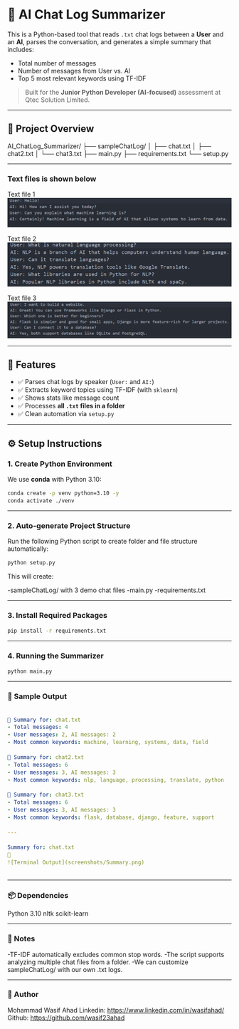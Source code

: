 # 🧠 AI Chat Log Summarizer

This is a Python-based tool that reads `.txt` chat logs between a **User** and an **AI**, parses the conversation, and generates a simple summary that includes:

- Total number of messages
- Number of messages from User vs. AI
- Top 5 most relevant keywords using TF-IDF

> Built for the **Junior Python Developer (AI-focused)** assessment at Qtec Solution Limited.

---

## 📁 Project Overview

AI_ChatLog_Summarizer/
├── sampleChatLog/
│ ├── chat.txt
│ ├── chat2.txt
│ └── chat3.txt
├── main.py
├── requirements.txt
└── setup.py

---
### Text files is shown below
Text file 1
![Alt Text](screenshots/chat.txt.png)

Text file 2
![Alt Text](screenshots/chat2.txt.png)

Text file 3
![Alt Text](screenshots/chat3.txt.png)

---

## 🚀 Features

- ✅ Parses chat logs by speaker (`User:` and `AI:`)
- ✅ Extracts keyword topics using TF-IDF (with `sklearn`)
- ✅ Shows stats like message count
- ✅ Processes **all `.txt` files in a folder**
- ✅ Clean automation via `setup.py`

---

## ⚙️ Setup Instructions

### 1️. Create Python Environment
We use **conda** with Python 3.10:

```bash
conda create -p venv python=3.10 -y
conda activate ./venv
```

---

### 2️. Auto-generate Project Structure
Run the following Python script to create folder and file structure automatically:
```bash
python setup.py

```
This will create:

-sampleChatLog/ with 3 demo chat files
-main.py
-requirements.txt

---

### 3. Install Required Packages

```bash
pip install -r requirements.txt

```
---

### 4. Running the Summarizer
```bash
python main.py
```

---

### 🧪 Sample Output
```yaml

📄 Summary for: chat.txt
- Total messages: 4
- User messages: 2, AI messages: 2
- Most common keywords: machine, learning, systems, data, field

📄 Summary for: chat2.txt
- Total messages: 6
- User messages: 3, AI messages: 3
- Most common keywords: nlp, language, processing, translate, python

📄 Summary for: chat3.txt
- Total messages: 6
- User messages: 3, AI messages: 3
- Most common keywords: flask, database, django, feature, support

---

Summary for: chat.txt
📄 
![Terminal Output](screenshots/Summary.png)



```
---
 
### 📦 Dependencies
Python 3.10
nltk
scikit-learn 

---

### 📌 Notes
-TF-IDF automatically excludes common stop words.
-The script supports analyzing multiple chat files from a folder.
-We can customize sampleChatLog/ with our own .txt logs.

---

### 📌 Author
Mohammad Wasif Ahad Linkedin: https://www.linkedin.com/in/wasifahad/ Github: https://github.com/wasif23ahad